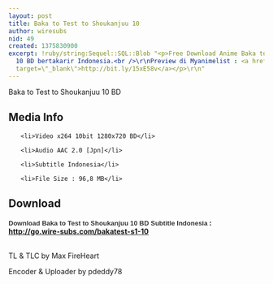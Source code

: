 ```yaml
---
layout: post
title: Baka to Test to Shoukanjuu 10
author: wiresubs
nid: 49
created: 1375830900
excerpt: !ruby/string:Sequel::SQL::Blob "<p>Free Download Anime Baka to Test to Shoukanjuu
  10 BD bertakarir Indonesia.<br />\r\nPreview di Myanimelist : <a href=\"http://bit.ly/15xE58v\"
  target=\"_blank\">http://bit.ly/15xE58v</a></p>\r\n"
---
```

<p class="rtecenter">Baka to Test to Shoukanjuu 10 BD</p>

<h2>Media Info</h2>

<ul>
	<li>Video x264 10bit 1280x720 BD</li>
	<li>Audio AAC 2.0 [Jpn]</li>
	<li>Subtitle Indonesia</li>
	<li>File Size : 96,8 MB</li>
</ul>

<h2>Download</h2>

<p><strong><span style="background-color:rgb(255, 255, 255); color:rgb(51, 51, 51); font-family:sans-serif,arial,verdana,trebuchet ms; font-size:13px">Download Baka to Test to Shoukanjuu 10 BD Subtitle Indonesia</span><strong>&nbsp;: <a href="http://go.wire-subs.com/bakatest-s1-10" target="_blank">http://go.wire-subs.com/bakatest-s1-10</a></strong></strong><br />
<br />
TL &amp; TLC by Max FireHeart<br />
Encoder &amp; Uploader by pdeddy78</p>
